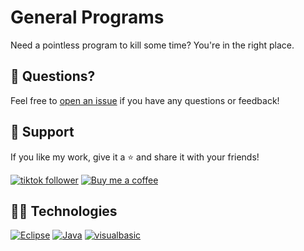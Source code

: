 # General Programs

Need a pointless program to kill some time? You're in the right place. 

## 💬 Questions?

Feel free to [open an issue](http://github.com/YourGitHubUsername/GeneralPrograms/issues/new/choose) if you have any questions or feedback!

## 🤩 Support 

If you like my work, give it a ⭐ and share it with your friends!

<p align="left">
  <a href="https://www.tiktok.com/@comp.sci.reels?lang=en">
    <img alt="tiktok follower" title="Follow my TikTok channel" src="https://custom-icon-badges.demolab.com/badge/TIKTOK-9B4E97?style=for-the-badge&logo=tiktok&logoColor=white&labelColor=7A3E85"/></a>
  <a href="https://buymeacoffee.com/comp.sci.reels">
    <img alt="Buy me a coffee" title="Buy me a coffee" src="https://custom-icon-badges.demolab.com/badge/-Buy_me_a_coffee-FF5E5B?style=for-the-badge&logo=kofi&logoColor=white"/>
  </a>
</p>

## 👨‍💻 Technologies 

[![Eclipse](https://custom-icon-badges.demolab.com/badge/-Eclipse-purple?style=for-the-badge&logo=eclipse&logoColor=white)](https://eclipseide.org/)
[![Java](https://custom-icon-badges.demolab.com/badge/-Java-orange?style=for-the-badge&logo=Java&logoColor=white)](https://learn.microsoft.com/en-us/dotnet/csharp/)
[![visualbasic](https://custom-icon-badges.demolab.com/badge/-visualbasic-218AAB?style=for-the-badge&logo=visualbasic&logoColor=white)](https://html.spec.whatwg.org/)
